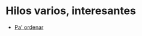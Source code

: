 # Hilos varios, interesantes

- [Pa' ordenar](https://twitter.com/juanmacias/status/1178720299933687816)
